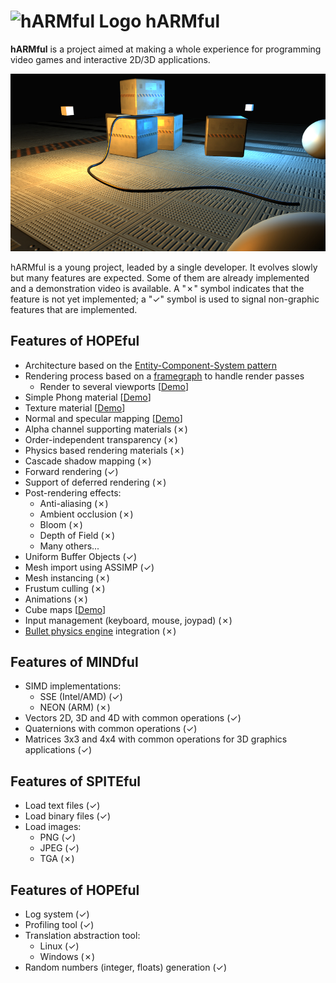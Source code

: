 # ![hARMful Logo](./images/logo/hARMful_Logo_32.png) hARMful

**hARMful** is a project aimed at making a whole experience for programming video games and interactive 2D/3D applications.

![hARMful screenshot](./images/hARMful.jpg)

hARMful is a young project, leaded by a single developer. It evolves slowly but many features are expected.
Some of them are already implemented and a demonstration video is available. A "✗" symbol indicates that the feature is not yet implemented; a "✓" symbol is used to signal non-graphic features that are implemented.

## Features of HOPEful
- Architecture based on the [Entity-Component-System pattern](https://en.wikipedia.org/wiki/Entity_component_system)
- Rendering process based on a [framegraph](https://www.ea.com/frostbite/news/framegraph-extensible-rendering-architecture-in-frostbite) to handle render passes
    - Render to several viewports [[Demo](https://www.youtube.com/watch?v=6DtnK6dwXX4)]
- Simple Phong material [[Demo](https://www.youtube.com/watch?v=12xEEnEk020)]
- Texture material [[Demo](https://www.youtube.com/watch?v=cw8zRw-JgJs)]
- Normal and specular mapping [[Demo](https://www.youtube.com/watch?v=lG_GHQbIHv0)]
- Alpha channel supporting materials (✗)
- Order-independent transparency (✗)
- Physics based rendering materials (✗)
- Cascade shadow mapping (✗)
- Forward rendering (✓)
- Support of deferred rendering (✗)
- Post-rendering effects:
    - Anti-aliasing (✗)
    - Ambient occlusion (✗)
    - Bloom (✗)
    - Depth of Field (✗)
    - Many others...
- Uniform Buffer Objects (✓)
- Mesh import using ASSIMP (✓)
- Mesh instancing (✗)
- Frustum culling (✗)
- Animations (✗)
- Cube maps [[Demo](https://www.youtube.com/watch?v=ySbokTOJKbk)]
- Input management (keyboard, mouse, joypad) (✗)
- [Bullet physics engine](https://github.com/bulletphysics/bullet3) integration (✗)

## Features of MINDful
- SIMD implementations:
    - SSE (Intel/AMD) (✓)
    - NEON (ARM) (✗)
- Vectors 2D, 3D and 4D with common operations (✓)
- Quaternions with common operations (✓)
- Matrices 3x3 and 4x4 with common operations for 3D graphics applications (✓)

## Features of SPITEful
- Load text files (✓)
- Load binary files (✓)
- Load images:
    - PNG (✓)
    - JPEG (✓)
    - TGA (✗)

## Features of HOPEful
- Log system (✓)
- Profiling tool (✓)
- Translation abstraction tool:
    - Linux (✓)
    - Windows (✗)
- Random numbers (integer, floats) generation (✓)
